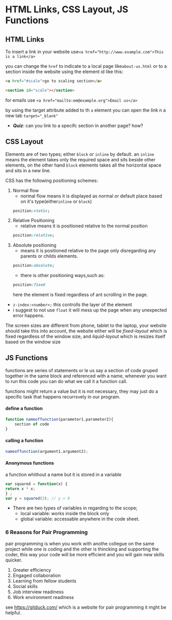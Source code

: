 # HTML Links, CSS Layout, JS Functions

## HTML Links
To insert a link in your website use`<a href="http://www.example.com">This is a link</a>`

you can change the `href` to indicate to a local page like`about-us.html` or to a section inside the website using the element id like this:
```html
<a href="#scale">go to scaling section</a>

<section id="scale"></section>
```
for emails use `<a href="mailto:em@example.org">Email us</a>`

by using the target attribute added to th `a` element you can open the link n a new tab `target="_blank"`

- ***Quiz***: can you link to a specifc section in another page? how?

## CSS Layout

Elements are of two types; either `block` or `inline` by default.
an `inline` means the element takes only the required space and sits beside other elements, on the other hand `block` elements takes all the horizontal space and sits in a new line.

CSS has the following positioning schemes:
1. Normal flow
    - normal flow means it is displayed as normal or default place based on it's type(either`inline` or `block`)
    ```css
    position:static;
    ```
2. Relative Positioning
    - relative means it is positioned relative to the normal position
    ```css
    position:relative;
    ```
3. Absolute positioning
    - means it is positioned relative to the page only disregarding any parents or childs elements.
    ```css
    position:absolute;
    ```
    - there is other positioning ways,such as:
    ```css
    position:fixed
    ```
    here the element is fixed regardless of ant scrolling in the page.

- `z-index:<number>;` this controlls the layer of the element
- i suggest to not use `float` it will mess up the page when any unexpected error happens.

The screen sizes are different from phone, tablet to the laptop, your website should take this into account, the website either will be *fixed-layout* which is fixed regardless of the window size, and *liquid-layout* which is resizes itself based on the window size

## JS Functions


functions are series of statements or le us say a section of code gruped together in the same block and referenced with a name, whenever you want to run this code you can do what we call it a function call.

functions might return a value but it is not necessary, they may just do a specific task that happens recurrsvely in our program.


#### define a function

```javascript
function nameoffunction(parameter1,parameter2){
    section of code
}
```

#### calling a function
```javascript
nameoffunction(argument1,argument2);
```

#### Anonymous functions
a function whithout a name but it is stored in a variable

```javascript
var squared = function(x) {
return x * x;
} ;
var y = squared(3); // y = 9
```

- There are two types of variables in regarding to the scope;
    -   local variable: works inside the block only
    -   global variable: accessable anywhere in the code sheet.

### 6 Reasons for Pair Programming
pair programming is when you work with anothe collegue on the same project while one is coding and the other is thincking and supporting the coder, this way your code will be more efficient and you will gain new skills quicker. 
1. Greater efficiency
2. Engaged collaboration
3. Learning from fellow students
4. Social skills
5. Job interview readiness
6. Work environment readiness

see https://gitduck.com/ which is a website for pair programming it mght be helpful.
